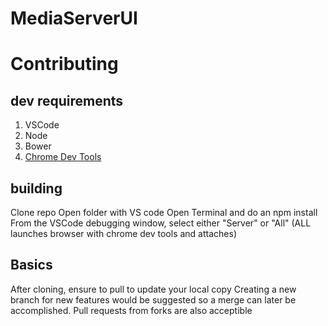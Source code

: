# MediaServerUI


# Contributing

## dev requirements
1. VSCode
2. Node
3. Bower
4. [Chrome Dev Tools](https://marketplace.visualstudio.com/items?itemName=msjsdiag.debugger-for-chrome)

## building
Clone repo
Open folder with VS code
Open Terminal and do an npm install
From the VSCode debugging window, select either "Server" or "All" (ALL launches browser with chrome dev tools and attaches)

## Basics
After cloning, ensure to pull to update your local copy
Creating a new branch for new features would be suggested so a merge can later be accomplished. 
Pull requests from forks are also acceptible 
